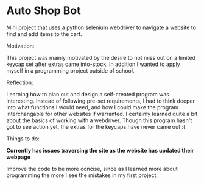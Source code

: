 # Auto Shop Bot
Mini project that uses a python selenium webdriver to navigate a website to find and add items to the cart.

Motivation:

This project was mainly motivated by the desire to not miss out on a limited keycap set after extras came into-stock. In addition I wanted to apply myself in a programming project outside of school.

Reflection:

Learning how to plan out and design a self-created program was interesting. Instead of following pre-set requirements, I had to think deeper into what functions I would need, and how I could make the program interchangable for other websites if warranted. I certainly learned quite a bit about the basics of working with a webdriver. Though this program hasn't got to see action yet, the extras for the keycaps have never came out :(.


Things to do:

**Currently has issues traversing the site as the website has updated their webpage**

Improve the code to be more concise, since as I learned more about programming the more I see the mistakes in my first project. 

